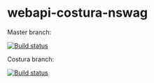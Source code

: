 # webapi-costura-nswag

Master branch:

[![Build status](https://ci.appveyor.com/api/projects/status/4tnc4np1d2x0s9ah/branch/master?svg=true)](https://ci.appveyor.com/project/akamyshanov/webapi-costura-nswag/branch/master)

Costura branch:

[![Build status](https://ci.appveyor.com/api/projects/status/4tnc4np1d2x0s9ah/branch/costura?svg=true)](https://ci.appveyor.com/project/akamyshanov/webapi-costura-nswag/branch/costura)
